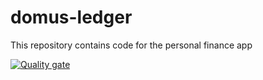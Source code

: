 # domus-ledger

This repository contains code for the personal finance app

[![Quality gate](https://sonarcloud.io/api/project_badges/quality_gate?project=thebalditect_domus-ledger)](https://sonarcloud.io/summary/new_code?id=thebalditect_domus-ledger)


